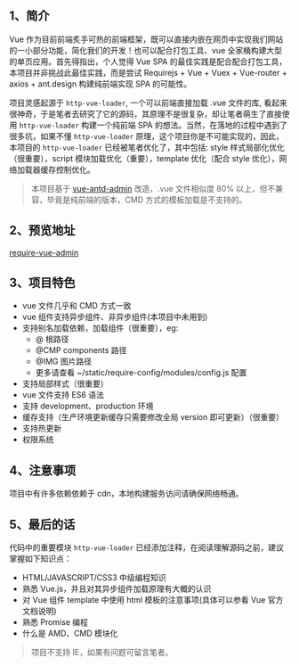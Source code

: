 ## 1、简介

Vue 作为目前前端炙手可热的前端框架，既可以直接内嵌在网页中实现我们网站的一小部分功能，简化我们的开发！也可以配合打包工具、vue 全家桶构建大型的单页应用。首先得指出，个人觉得 Vue SPA 的最佳实践是配合配合打包工具，本项目并非挑战此最佳实践，而是尝试 Requirejs + Vue + Vuex + Vue-router + axios + ant.design 构建纯前端实现 SPA 的可能性。

项目灵感起源于 `http-vue-loader`, 一个可以前端直接加载 .vue 文件的库, 看起来很神奇，于是笔者去研究了它的源码，其原理不是很复杂，却让笔者萌生了直接使用 `http-vue-loader` 构建一个纯前端 SPA 的想法。当然，在落地的过程中遇到了很多坑，如果不懂  `http-vue-loader` 原理，这个项目你是不可能实现的，因此，本项目的 `http-vue-loader` 已经被笔者优化了，其中包括: style 样式局部化优化（很重要），script 模块加载优化（重要），template 优化（配合 style 优化），网络加载器缓存控制优化。

> 本项目基于 [vue-antd-admin](https://gitee.com/iczer/vue-antd-admin) 改造，.vue 文件相似度 80% 以上，但不兼容，毕竟是纯前端的版本，CMD 方式的模板加载是不支持的。

## 2、预览地址

[require-vue-admin](http://dreamcatcher_yxc.gitee.io/require-vue-admin/index.html)

## 3、项目特色

- vue 文件几乎和 CMD 方式一致
- vue 组件支持异步组件、非异步组件(本项目中未用到)
- 支持别名加载依赖，加载组件（很重要），eg:
  - @ 根路径
  - @CMP components 路径
  - @IMG 图片路径
  - 更多请查看 ~/static/require-config/modules/config.js 配置
- 支持局部样式（很重要）
- vue 文件支持 ES6 语法
- 支持 development、production 环境
- 缓存支持（生产环境更新缓存只需要修改全局 version 即可更新）（很重要）
- 支持热更新
- 权限系统

## 4、注意事项

 项目中有许多依赖依赖于 cdn，本地构建服务访问请确保网络畅通。

## 5、最后的话

代码中的重要模块 `http-vue-loader` 已经添加注释，在阅读理解源码之前，建议掌握如下知识点：

- HTML/JAVASCRIPT/CSS3 中级编程知识
- 熟悉 Vue.js，并且对其异步组件加载原理有大概的认识
- 对 Vue 组件 template 中使用 html 模板的注意事项(具体可以参看 Vue 官方文档说明)
- 熟悉 Promise 编程
- 什么是 AMD、CMD 模块化

> 项目不支持 IE，如果有问题可留言笔者。